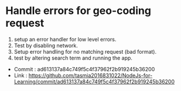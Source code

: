 # Handle errors for geo-coding request

1. setup an error handler for low level errors.
2. Test by disabling network.
3. Setup error handling for no matching request (bad format).
4. test by altering search term and running the app.

* Commit :  ad613137a84c749f5c4f37962f2b919245b36200
* Link : https://github.com/tasmia2016831022/NodeJs-for-Learning/commit/ad613137a84c749f5c4f37962f2b919245b36200
